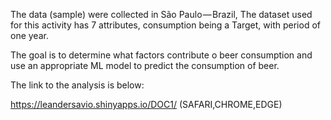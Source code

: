 The data (sample) were collected in São Paulo — Brazil,
The dataset used for this activity has 7 attributes, consumption being a Target, with period of one year.

The goal is to determine what factors contribute o beer consumption and use an appropriate ML model to predict
the consumption of beer.

The link to the analysis is below:

https://leandersavio.shinyapps.io/DOC1/
(SAFARI,CHROME,EDGE)
